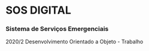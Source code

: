 # SOS DIGITAL
### Sistema de Serviços Emergenciais
2020/2 Desenvolvimento Orientado a Objeto - Trabalho
